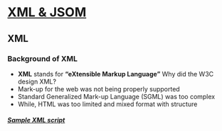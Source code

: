 # [XML & JSOM](https://github.com/Hanif-K-Musaheb/Year-2-CompSci-Notes/blob/main/WAD/wad.md)
## XML
### Background of XML
 - **XML**	stands	for	**“eXtensible	Markup Language”**
Why	did	the	W3C	design	XML?
 - Mark-up	for	the	web	was	not	being	properly supported
 - Standard	Generalized	Mark-up	Language	(SGML)	was	too	complex	
 - While,	HTML	was	too	limited	and	mixed	format	with structure

##### [Sample XML script](https://github.com/Hanif-K-Musaheb/Year-2-CompSci-Notes/blob/main/WAD/sampleXML.xml)

